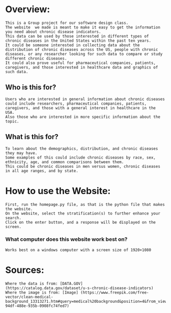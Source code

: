 # Overview:
	This is a Group project for our software design class.
 	The website  we made is meant to make it easy to get the information you need about chronic disease indicators. 
 	This data can be used by those interested in different types of chronic diseases in the United States within the past ten years. 
	It could be someone interested in collecting data about the distribution of chronic diseases across the US, people with chronic diseases, or any researcher looking for such data to compare or study different chronic diseases. 
	It could also prove useful for pharmaceutical companies, patients, caregivers, and those interested in healthcare data and graphics of such data.


## Who is this for?
	Users who are interested in general information about chronic diseases could include researchers, pharmaceutical companies, patients, caregivers, and those with a general interest in healthcare in the USA. 
	Also those who are interested in more specific information about the topic.

## What is this for?
	To learn about the demographics, distribution, and chronic diseases they may have. 
	Some examples of this could include chronic diseases by race, sex, ethnicity, age, and common comparisons between them. 
	This could be chronic diseases in men versus women, chronic diseases in all age ranges, and by state.

# How to use the Website:
	First, run the homepage.py file, as that is the python file that makes the website.
 	On the website, select the stratification(s) to further enhance your search.
  	Click on the enter button, and a response will be displayed on the screen.

 ### What computer does this website work best on?
 	Works best on a windows computer with a screen size of 1920×1080

# Sources:
	Where the data is from: [DATA.GOV] (https://catalog.data.gov/dataset/u-s-chronic-disease-indicators)
	Where the image is from: [Image] (https://www.freepik.com/free-vector/clean-medical-background_13313271.htm#query=medical%20background&position=4&from_view=keyword&track=ais_user_b&uuid=4ecf35e7-94df-488e-935b-0908fc74fed7)


